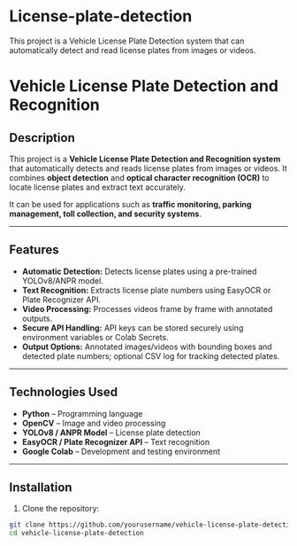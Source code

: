 # License-plate-detection
This project is a Vehicle License Plate Detection system that can automatically detect and read license plates from images or videos.
# Vehicle License Plate Detection and Recognition

## Description
This project is a **Vehicle License Plate Detection and Recognition system** that automatically detects and reads license plates from images or videos. It combines **object detection** and **optical character recognition (OCR)** to locate license plates and extract text accurately.

It can be used for applications such as **traffic monitoring, parking management, toll collection, and security systems**.

---

## Features
- **Automatic Detection:** Detects license plates using a pre-trained YOLOv8/ANPR model.
- **Text Recognition:** Extracts license plate numbers using EasyOCR or Plate Recognizer API.
- **Video Processing:** Processes videos frame by frame with annotated outputs.
- **Secure API Handling:** API keys can be stored securely using environment variables or Colab Secrets.
- **Output Options:** Annotated images/videos with bounding boxes and detected plate numbers; optional CSV log for tracking detected plates.

---

## Technologies Used
- **Python** – Programming language
- **OpenCV** – Image and video processing
- **YOLOv8 / ANPR Model** – License plate detection
- **EasyOCR / Plate Recognizer API** – Text recognition
- **Google Colab** – Development and testing environment

---

## Installation

1. Clone the repository:
```bash
git clone https://github.com/yourusername/vehicle-license-plate-detection.git
cd vehicle-license-plate-detection
